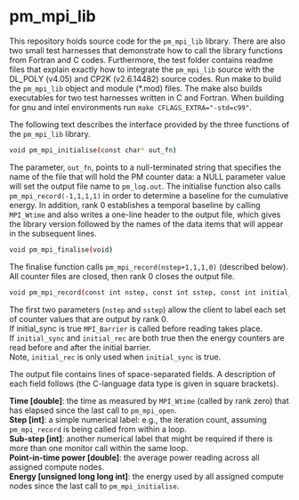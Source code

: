 pm_mpi_lib
==========

This repository holds source code for the `pm_mpi_lib` library. There are also two small test harnesses that demonstrate how to call the library functions from Fortran and C codes. Furthermore, the test folder contains readme files that explain exactly how to integrate the `pm_mpi_lib` source with the DL_POLY (v4.05) and CP2K (v2.6.14482) source codes. Run make to build the `pm_mpi_lib` object and module (\*.mod) files. The make also builds executables for two test harnesses written in C and Fortran. When building for gnu and intel environments run `make CFLAGS_EXTRA="-std=c99"`.

The following text describes the interface provided by the three functions of the `pm_mpi_lib` library.

```bash
void pm_mpi_initialise(const char* out_fn)
```

The parameter, `out_fn`, points to a null-terminated string that specifies the name of the file that will hold the PM counter data: a NULL parameter value will set the output file name to `pm_log.out`. The initialise function also calls `pm_mpi_record(-1,1,1,1)` in order to determine a baseline for the cumulative energy. In addition, rank 0 establishes a temporal baseline by calling `MPI_Wtime` and also writes a one-line header to the output file, which gives the library version followed by the names of the data items that will appear in the subsequent lines.

```bash
void pm_mpi_finalise(void)
```

The finalise function calls `pm_mpi_record(nstep+1,1,1,0)` (described below). All counter files are closed, then rank 0 closes the output file.

```bash
void pm_mpi_record(const int nstep, const int sstep, const int initial_sync, const int initial_rec)
```

The first two parameters (`nstep` and `sstep`) allow the client to label each set of counter values that are output by rank 0.<br>
If initial_sync is true `MPI_Barrier` is called before reading takes place.<br>
If `initial_sync` and `initial_rec` are both true then the energy counters are read before and after the initial barrier.<br>
Note, `initial_rec` is only used when `initial_sync` is true.

The output file contains lines of space-separated fields. A description of each field follows (the C-language data type is given in square brackets).

**Time [double]**: the time as measured by `MPI_Wtime` (called by rank zero) that has elapsed since the last call to `pm_mpi_open`.<br>
**Step [int]**: a simple numerical label: e.g., the iteration count, assuming `pm_mpi_record` is being called from within a loop.<br>
**Sub-step [int]**: another numerical label that might be required if there is more than one monitor call within the same loop.<br>
**Point-in-time power [double]**: the average power reading across all assigned compute nodes.<br>
**Energy [unsigned long long int]**: the energy used by all assigned compute nodes since the last call to `pm_mpi_initialise`.

